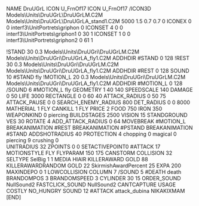 NAME DruUGrL
ICON U_FrnOf17
ICON 			U_FrnOf17
/ICON3D Models\Units\DruUGrL\DruUGrLM.C2M Models\Units\DruUGrL\DruUGrLA_stand1.C2M 5000 1.5 0.7 0.7 0 
ICONEX 0 0 interf3\UnitPortrets\griphon 0
ICONSET 4 0 0 interf3\UnitPortrets\griphon1 0 30 1
ICONSET 1 0 0 interf3\UnitPortrets\griphon2 0 61 1

!STAND         30 0.3  Models\Units\DruUGri\DruUGrLM.C2M Models\Units\DruUGri\DruUGrLA_fly1.C2M
ADDHDIR #STAND 0 128
!REST          30 0.3  Models\Units\DruUGri\DruUGrLM.C2M Models\Units\DruUGri\DruUGrLA_fly1.C2M
ADDHDIR #REST 0 128
SOUND 10 #STAND fly
!MOTION_L      20 0.3  Models\Units\DruUGri\DruUGrLM.C2M Models\Units\DruUGri\DruUGrLA_fly1.C2M
ADDHDIR #MOTION_L 0 128
/SOUND 6 #MOTION_L fly
GEOMETRY 1 40 140
SPEEDSCALE 140
DAMAGE   0 50
LIFE     3000
RECTANGLE 0 0 60 40
ATTACK_RADIUS 0 50 75
ATTACK_PAUSE 0 0
SEARCH_ENEMY_RADIUS 800
DET_RADIUS 0 0 8000
MATHERIAL 1 FLY
CANKILL 1 FLY
PRICE 2 FOOD 750 IRON 350
WEAPONKIND 0 piercing
BUILDSTAGES 2500
VISION 15
STANDGROUND
VES 30
ROTATE 4
ADD_ATTACK_RADIUS 0 64
MOVEBREAK #MOTION_L
BREAKANIMATION #REST
BREAKANIMATION #PSTAND
BREAKANIMATION #STAND
ADDSHOTRADIUS 40
PROTECTION 4 chopping 0 magical 0 piercing 9 crushing 0         
UNITRADIUS 32
ZPOINTS 0 0
SETACTIVEPOINT0 #ATTACK 17
MOTIONSTYLE FLY
FLYPARAM 150 175
CANSTORM
COLLISION 32
SELTYPE SelBig 1 1
MEDIA HIAIR
KILLERAWARD             GOLD 88
KILLERAWARDRANDOM       GOLD 22
SkirmishAwardPercent 25
EXPA 200
MAXINDEPO 0 1
LOWCOLLISION
COLUMN 7
/SOUND 5 #DEATH death
BRANDOMPOS 3
BRANDOMSPEED 3
CYLINDER 30 15
ORDER_SOUND NullSound2
FASTCLICK_SOUND NullSound2
CANTCAPTURE
USAGE COSTLY
NO_HUNGRY
SOUND 12 #ATTACK attack_dubina
NIKAKIXMAM
[END]
